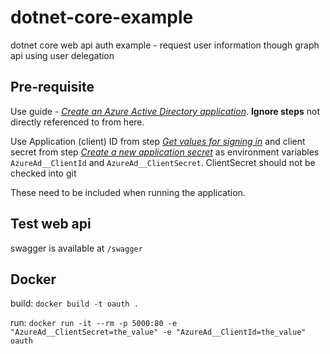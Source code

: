 # dotnet-core-example
dotnet core web api auth example - request user information though graph api using user delegation

## Pre-requisite

Use guide - [*Create an Azure Active Directory application*](https://docs.microsoft.com/en-us/azure/active-directory/develop/howto-create-service-principal-portal#create-an-azure-active-directory-application). **Ignore steps** not directly referenced to from here.

Use Application (client) ID from step [*Get values for signing in*](https://docs.microsoft.com/en-us/azure/active-directory/develop/howto-create-service-principal-portal#get-values-for-signing-in) and client secret from step [*Create a new application secret*](https://docs.microsoft.com/en-us/azure/active-directory/develop/howto-create-service-principal-portal#create-a-new-application-secret) as environment variables `AzureAd__ClientId` and `AzureAd__ClientSecret`. ClientSecret should not be checked into git

These need to be included when running the application.

## Test web api

swagger is available at `/swagger`

## Docker
build: `docker build -t oauth .`

run: `docker run -it --rm -p 5000:80 -e "AzureAd__ClientSecret=the_value" -e "AzureAd__ClientId=the_value" oauth`
